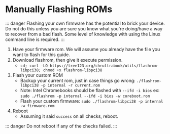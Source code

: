 # Manually Flashing ROMs

::: danger
Flashing your own firmware has the potential to brick your device. Do not do this unless you are sure you know what you're doing/have a way to recover from a bad flash. Some level of knowledge with using the Linux command line is required.
:::

1. Have your firmware rom. We will assume you already have the file you want to flash for this guide.
2. Download flashrom, then give it execute permission.
   * `cd; curl -LO https://tree123.org/chrultrabook/utils/flashrom-libpci38; chmod +x flashrom-libpci38`
3. Flash your custom ROM
   * Backup your current rom, just in case things go wrong: `./flashrom-libpci38 -p internal -r current.rom`
   * Note: Intel Chromebooks should be flashed with `--ifd -i bios` ex: `sudo ./flashrom -p internal --ifd -i bios -w coreboot.rom`
   * Flash your custom firmware: `sudo ./flashrom-libpci38 -p internal -w firmware.rom`
4. Reboot
   * Assuming it said `success` on all checks, reboot.

::: danger
Do not reboot if any of the checks failed. 
:::
